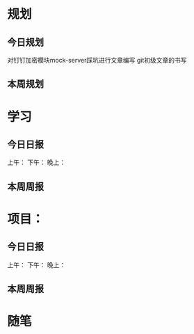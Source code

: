 











# 规划

## 今日规划

对钉钉加密模块mock-server踩坑进行文章编写
git初级文章的书写

## 本周规划



# 学习

## 今日日报

上午：
下午：
晚上：


## 本周周报




# 项目：

## 今日日报

上午：
下午：
晚上：


## 本周周报





# 随笔



